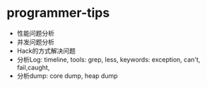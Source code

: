 # programmer-tips

* 性能问题分析
* 并发问题分析
* Hack的方式解决问题
* 分析Log: timeline, tools: grep, less, keywords: exception, can't, fail,caught,
* 分析dump: core dump, heap dump
